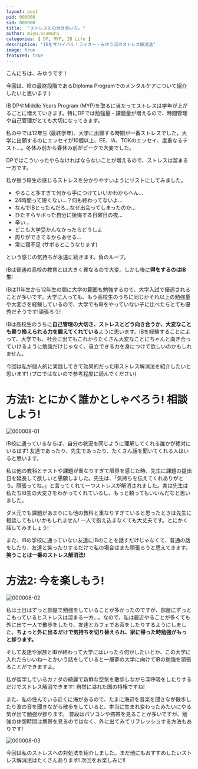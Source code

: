 ```yaml
---
layout: post
pid: 000008
sid: 000000
title:  "ストレスとの付き合い方。"
author: miyu.osamura
categories: [ DP, MYP, IB Life ]
description: "IBをサバイバル！ライター・みゆう流のストレス解消法"
image: true
featured: true
---
```


こんにちは、みゆうです！

今回は、IBの最終段階であるDiploma Programでのメンタルケアについて紹介したいと思います:)

IB DPやMiddle Years Program (MYP)を取るに当たってストレスは学年が上がるごとに増えていきます。特にDPでは勉強量・課題量が増えるので、時間管理や自己管理がとても大切になってきます。

私の中では12年生 (最終学年)、大学に出願する時期が一番ストレスでした。大学に出願するのにエッセイが10個以上、EE、IA、TOKのエッセイ、度重なるテスト...。冬休み前から春休み前がピークで大変でした。

DPではこういったやらなければならないことが増えるので、ストレスは溜まる一方です。

私が思うIB生の感じるストレスを分かりやすいようにリストにしてみました。

* やること多すぎて何から手につけていいかわからへん...
* 24時間って短くない...？何も終わってないよ...
* なんでIBとったんだろ...なぜ出会ってしまったのか...
* ひたすらサボった自分に後悔する日曜日の夜...
* 辛い...
* どこも大学受かんなかったらどうしよ
* 周りができてるからあせる...
* 常に寝不足 (サボるとこうなります)

という感じの気持ちが永遠に続きます。負のループ。

IBは普通の高校の教育とは大きく異なるので大変。しかし後に**得をするのはIB生**!

IBは11年生から12年生の間に大学の範囲も勉強するので、大学入試で優遇されることが多いです。大学に入っても、もう高校生のうちに同じかそれ以上の勉強量や大変さを経験しているので、大学でもIBをやっていない子に比べたらとても優秀だそうです!頑張ろう!

IBは高校生のうちに**自己管理の大切さ、ストレスとどう向き合うか、大変なことも乗り換えられる力を鍛えてくれている**ように思います。IBを経験することによって、大学でも、社会に出てもこれからたくさん大変なことにちゃんと向き合っていけるように勉強だけじゃなく、自立できる力を身につけて欲しいのかもしれません。

今回は私が個人的に実践してきて効果的だったIBストレス解消法を紹介したいと思います! (プロではないので参考程度に読んでください)

# 方法1: とにかく誰かとしゃべろう! 相談しよう!

![000008-01](https://res.cloudinary.com/ibstyle/image/upload/posts/000008/000008-01.png)

IB校に通っているならば、自分の状況を同じように理解してくれる誰かが絶対にいるはず! 友達であったり、先生であったり、たくさん話を聞いてくれる人はいると思います。

私は他の教科とテストや課題が重なりすぎて限界を感じた時、先生に課題の提出日を延長して欲しいと懇願しました。先生は、「気持ちを伝えてくれありがとう。頑張ってね。」と言ってくれて一つストレスが解消されました。実は先生は私たちIB生の大変さをわかってくれているし、もっと頼ってもいいんだなと思いました。

ダメ元でも課題があまりにも他の教科と重なりすぎていると思ったときは先生に相談してもいいかもしれません! 一人で抱え込まなくても大丈夫です。とにかく話してみましょう!

また、IBの学校に通っていない友達にIBのことを話すだけじゃなくて、普通の話をしたり、友達と笑ったりするだけで私の場合はまた頑張ろうと思えてきます。**笑うことは一番のストレス解消法!**

# 方法2: 今を楽しもう!

![000008-02](https://res.cloudinary.com/ibstyle/image/upload/posts/000008/000008-02.png)

私は土日はずっと部屋で勉強をしていることが多かったのですが、部屋にずっとこもっているとストレスは溜まる一方…。なので、私は最近やることが多くても外に出て一人で散歩をしたり、友達とカフェでお茶をしたりするようにしました。**ちょっと外に出るだけで気持ちを切り替えられ、家に帰った時勉強がもっと捗ります。**

そして友達や家族とIBが終わって大学にはいったら何がしたいとか、この大学に入れたらいいね〜とかいう話をしていると一層夢の大学に向けてIBの勉強を頑張ることができますよ。


私が留学しているカナダの綺麗で新鮮な空気を散歩しながら深呼吸をしたりするだけでストレス解消できます! 自然に溢れた国の特権ですね!

また、私の住んでいる近くに海があるので、たまに海辺を音楽を聞きなが散歩したり波の音を聞きながら散歩をしていると、本当に生まれ変わったみたいにやる気が出て勉強が捗ります。
普段はパソコンや携帯を見ることが多いですが、勉強の休憩時間は携帯を見るのではなく、外に出てみてリフレッシュする方法もありです!

![000008-03](https://res.cloudinary.com/ibstyle/image/upload/posts/000008/000008-03.png)

今回は私のストレスへの対処法を紹介しました。まだ他にもおすすめしたいストレス解消法はたくさんあります! 次回をお楽しみに!!